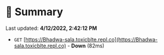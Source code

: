 # 📖 Summary
Last updated: **4/12/2022, 2:42:12 PM**

- `GET` [https://Bhadwa-sala.toxicblte.repl.co](https://Bhadwa-sala.toxicblte.repl.co) - **Down** (82ms)
